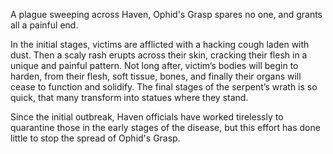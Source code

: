 A plague sweeping across Haven, Ophid's Grasp spares no one, and grants all a painful end. 

In the initial stages, victims are afflicted with a hacking cough laden with dust. Then a scaly rash erupts across their skin, cracking their flesh in a unique and painful pattern. Not long after, victim’s bodies will begin to harden, from their flesh, soft tissue, bones, and finally their organs will cease to function and solidify. The final stages of the serpent’s wrath is so quick, that many transform into statues where they stand.

Since the initial outbreak, Haven officials have worked tirelessly to quarantine those in the early stages of the disease, but this effort has done little to stop the spread of Ophid's Grasp. 
